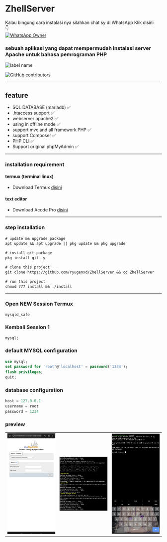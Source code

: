 # ZhellServer

Kalau bingung cara instalasi nya silahkan chat sy di WhatsApp
Klik disini
<br> 👇<br>
<a href="https://wa.me/+6281340662711?text=hy 👋 owner gimana cara instalasi zhell server nya">
![WhatsApp Owner](https://img.shields.io/static/v1?label=WhatsApp&message=081340662711&color=green&style=flat-square)
</a>

### sebuah aplikasi yang dapat mempermudah instalasi server Apache untuk bahasa pemrograman PHP

![label name](https://img.shields.io/static/v1?label=BackEnd&message=Dev&color=crimson&style=flat-square)

![GitHub contributors](https://img.shields.io/github/contributors/ryugenxd/ZhellServer?style=flat-square)
<hr>

## feature
- SQL DATABASE (mariadb) ✅
- .htaccess support ✅
- webserver apache2 ✅
- using in offline mode ✅
- support mvc and all framework PHP ✅
- support Composer ✅
- PHP CLI ✅
- Support original phpMyAdmin ✅

<hr>

### installation requirement

#### termux (terminal linux)
- Download Termux <a href="https://m.apkpure.com/id/termux/com.termux/download?from=amp_info#google_vignette">disini</a>

#### text editor
- Download Acode Pro <a href="https://modyolo.com/download/acode-powerful-code-editor-86711/3">disini</a>

<hr/>

### step installation

```shell
# update && upgrade package
apt update && apt upgrade || pkg update && pkg upgrade
```

```shell
# install git package
pkg install git -y
```

```shell
# clone this project
git clone https://github.com/ryugenxd/ZhellServer && cd ZhellServer
```

```shell
# run this project
chmod 777 install && ./install
```

<hr>


###  Open NEW Session Termux

```
mysqld_safe
```

### Kembali Session 1 

```
mysql;
```

### default MYSQL configuration

```sql
use mysql;
set password for 'root'@'localhost' = password('1234');
flush privileges;
quit;
```

### database configuration
```php
host = 127.0.0.1
username = root
password = 1234
```

### preview

<table border="0">
  <td>
   <img  width="200" src="preview/IMG_20220921_133414.jpg">
  </td>
  <td>
   <img  width="200" src="preview/IMG_20220921_133723.jpg">
  </td>
  <td>
    <img  width="200" src="preview/IMG_20220921_133911.jpg">
  </td>
</table>
